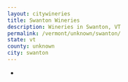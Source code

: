 ```yaml
---
layout: citywineries
title: Swanton Wineries
description: Wineries in Swanton, VT
permalink: /vermont/unknown/swanton/
state: vt
county: unknown
city: swanton
---
```

-
